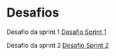 # Desafios

Desafio da sprint 1
[Desafio Sprint 1](/Sprint%201/Desafio/README.md)

Desafio da sprint 2
[Desafio Sprint 2](/Sprint%202/Desafio/README.md)
